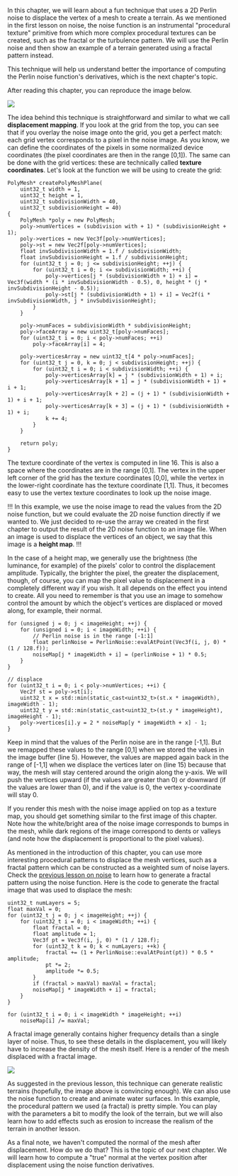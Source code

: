 In this chapter, we will learn about a fun technique that uses a 2D Perlin noise to displace the vertex of a mesh to create a terrain. As we mentioned in the first lesson on noise, the noise function is an instrumental "procedural texture" primitive from which more complex procedural textures can be created, such as the fractal or the turbulence pattern. We will use the Perlin noise and then show an example of a terrain generated using a fractal pattern instead.

This technique will help us understand better the importance of computing the Perlin noise function's derivatives, which is the next chapter's topic.

After reading this chapter, you can reproduce the image below.

![](/images/noise-part-2/perlin-noise-terrain-mesh1.png?)

The idea behind this technique is straightforward and similar to what we call **displacement mapping**. If you look at the grid from the top, you can see that if you overlay the noise image onto the grid, you get a perfect match: each grid vertex corresponds to a pixel in the noise image. As you know, we can define the coordinates of the pixels in some normalized device coordinates (the pixel coordinates are then in the range [0,1]). The same can be done with the grid vertices: these are technically called **texture coordinates**. Let's look at the function we will be using to create the grid:

```
PolyMesh* createPolyMeshPlane( 
    uint32_t width = 1, 
    uint32_t height = 1, 
    uint32_t subdivisionWidth = 40, 
    uint32_t subdivisionHeight = 40) 
{ 
    PolyMesh *poly = new PolyMesh; 
    poly->numVertices = (subdivision with + 1) * (subdivisionHeight + 1); 
    poly->vertices = new Vec3f[poly->numVertices]; 
    poly->st = new Vec2f[poly->numVertices]; 
    float invSubdivisionWidth = 1.f / subdivisionWidth; 
    float invSubdivisionHeight = 1.f / subdivisionHeight; 
    for (uint32_t j = 0; j <= subdivisionHeight; ++j) { 
        for (uint32_t i = 0; i <= subdivisionWidth; ++i) { 
            poly->vertices[j * (subdivisionWidth + 1) + i] = Vec3f(width * (i * invSubdivisionWidth - 0.5), 0, height * (j * invSubdivisionHeight - 0.5)); 
            poly->st[j * (subdivisionWidth + 1) + i] = Vec2f(i * invSubdivisionWidth, j * invSubdivisionHeight); 
        } 
    } 
 
    poly->numFaces = subdivisionWidth * subdivisionHeight; 
    poly->faceArray = new uint32_t[poly->numFaces]; 
    for (uint32_t i = 0; i < poly->numFaces; ++i) 
        poly->faceArray[i] = 4; 
 
    poly->verticesArray = new uint32_t[4 * poly->numFaces]; 
    for (uint32_t j = 0, k = 0; j < subdivisionHeight; ++j) { 
        for (uint32_t i = 0; i < subdivisionWidth; ++i) { 
            poly->verticesArray[k] = j * (subdivisionWidth + 1) + i; 
            poly->verticesArray[k + 1] = j * (subdivisionWidth + 1) + i + 1; 
            poly->verticesArray[k + 2] = (j + 1) * (subdivisionWidth + 1) + i + 1; 
            poly->verticesArray[k + 3] = (j + 1) * (subdivisionWidth + 1) + i; 
            k += 4; 
        } 
    } 
 
    return poly; 
}
```

The texture coordinate of the vertex is computed in line 16. This is also a space where the coordinates are in the range [0,1]. The vertex in the upper left corner of the grid has the texture coordinates [0,0], while the vertex in the lower-right coordinate has the texture coordinate [1,1]. Thus, it becomes easy to use the vertex texture coordinates to look up the noise image.

!!!
In this example, we use the noise image to read the values from the 2D noise function, but we could evaluate the 2D noise function directly if we wanted to. We just decided to re-use the array we created in the first chapter to output the result of the 2D noise function to an image file. When an image is used to displace the vertices of an object, we say that this image is a **height map**.
!!!

In the case of a height map, we generally use the brightness (the luminance, for example) of the pixels' color to control the displacement amplitude. Typically, the brighter the pixel, the greater the displacement, though, of course, you can map the pixel value to displacement in a completely different way if you wish. It all depends on the effect you intend to create. All you need to remember is that you use an image to somehow control the amount by which the object's vertices are displaced or moved along, for example, their normal.

```
for (unsigned j = 0; j < imageHeight; ++j) { 
    for (unsigned i = 0; i < imageWidth; ++i) { 
        // Perlin noise is in the range [-1:1]
        float perlinNoise = PerlinNoise::evalAtPoint(Vec3f(i, j, 0) * (1 / 128.f)); 
        noiseMap[j * imageWidth + i] = (perlinNoise + 1) * 0.5; 
    } 
} 
 
// displace
for (uint32_t i = 0; i < poly->numVertices; ++i) { 
    Vec2f st = poly->st[i]; 
    uint32_t x = std::min(static_cast<uint32_t>(st.x * imageWidth), imageWidth - 1); 
    uint32_t y = std::min(static_cast<uint32_t>(st.y * imageHeight), imageHeight - 1); 
    poly->vertices[i].y = 2 * noiseMap[y * imageWidth + x] - 1; 
}
```

Keep in mind that the values of the Perlin noise are in the range [-1,1]. But we remapped these values to the range [0,1] when we stored the values in the image buffer (line 5). However, the values are mapped again back in the range of [-1,1] when we displace the vertices later on (line 15) because that way, the mesh will stay centered around the origin along the y-axis. We will push the vertices upward (if the values are greater than 0) or downward (if the values are lower than 0), and if the value is 0, the vertex y-coordinate will stay 0.

If you render this mesh with the noise image applied on top as a texture map, you should get something similar to the first image of this chapter. Note how the white/bright area of the noise image corresponds to bumps in the mesh, while dark regions of the image correspond to dents or valleys (and note how the displacement is proportional to the pixel values).

As mentioned in the introduction of this chapter, you can use more interesting procedural patterns to displace the mesh vertices, such as a fractal pattern which can be constructed as a weighted sum of noise layers. Check the [previous lesson on noise](/lessons/procedural-generation-vritual-worlds%20/procedural-patterns-noise-part-1/simple-pattern-examples) to learn how to generate a fractal pattern using the noise function. Here is the code to generate the fractal image that was used to displace the mesh:

```
uint32_t numLayers = 5; 
float maxVal = 0; 
for (uint32_t j = 0; j < imageHeight; ++j) { 
    for (uint32_t i = 0; i < imageWidth; ++i) { 
        float fractal = 0; 
        float amplitude = 1; 
        Vec3f pt = Vec3f(i, j, 0) * (1 / 128.f); 
        for (uint32_t k = 0; k < numLayers; ++k) { 
            fractal += (1 + PerlinNoise::evalAtPoint(pt)) * 0.5 * amplitude; 
            pt *= 2; 
            amplitude *= 0.5; 
        } 
        if (fractal > maxVal) maxVal = fractal; 
        noiseMap[j * imageWidth + i] = fractal; 
    } 
} 
 
for (uint32_t i = 0; i < imageWidth * imageHeight; ++i) 
    noiseMap[i] /= maxVal;
```

A fractal image generally contains higher frequency details than a single layer of noise. Thus, to see these details in the displacement, you will likely have to increase the density of the mesh itself. Here is a render of the mesh displaced with a fractal image.

![](/images/noise-part-2/perlin-noise-terrain-mesh2.png?)

As suggested in the previous lesson, this technique can generate realistic terrains (hopefully, the image above is convincing enough). We can also use the noise function to create and animate water surfaces. In this example, the procedural pattern we used (a fractal) is pretty simple. You can play with the parameters a bit to modify the look of the terrain, but we will also learn how to add effects such as erosion to increase the realism of the terrain in another lesson.

As a final note, we haven't computed the normal of the mesh after displacement. How do we do that? This is the topic of our next chapter. We will learn how to compute a "true" normal at the vertex position after displacement using the noise function derivatives.
